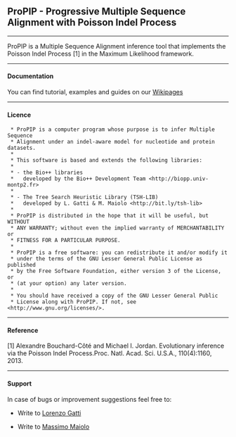 ## ProPIP - Progressive Multiple Sequence Alignment with Poisson Indel Process

----

ProPIP is a Multiple Sequence Alignment inference tool that implements the Poisson Indel Process [1] in the Maximum Likelihood framework.

----
#### Documentation

You can find tutorial, examples and guides on our [Wikipages](https://github.com/acg-team/ProPIP/wiki/ProPIP:-Progressive-Multiple-Sequence-Alignment-with-Poisson-Indel-Process)

----
#### Licence

     * ProPIP is a computer program whose purpose is to infer Multiple Sequence 
     * Alignment under an indel-aware model for nucleotide and protein datasets.
     *
     * This software is based and extends the following libraries:
     *
     * - the Bio++ libraries
     *   developed by the Bio++ Development Team <http://biopp.univ-montp2.fr>
     *
     * - The Tree Search Heuristic Library (TSH-LIB)
     *   developed by L. Gatti & M. Maiolo <http://bit.ly/tsh-lib>
     *
     * ProPIP is distributed in the hope that it will be useful, but WITHOUT
     * ANY WARRANTY; without even the implied warranty of MERCHANTABILITY or
     * FITNESS FOR A PARTICULAR PURPOSE.
     *
     * ProPIP is a free software: you can redistribute it and/or modify it
     * under the terms of the GNU Lesser General Public License as published
     * by the Free Software Foundation, either version 3 of the License, or
     * (at your option) any later version.
     *
     * You should have received a copy of the GNU Lesser General Public
     * License along with ProPIP. If not, see <http://www.gnu.org/licenses/>.

----
#### Reference

[1] Alexandre Bouchard-Côté and Michael I. Jordan. Evolutionary inference via the Poisson Indel Process.Proc. Natl. Acad. Sci. U.S.A., 110(4):1160, 2013.

----
#### Support
In case of bugs or improvement suggestions feel free to:
    
- Write to [Lorenzo Gatti](mailto:lorenzo.gatti.89@gmail.com)
    
- Write to [Massimo Maiolo](mailto:massimo.maiolo@zhaw.ch)

